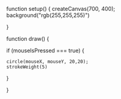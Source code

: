 
function setup() {
  createCanvas(700, 400);
  background("rgb(255,255,255)")
  
}

function draw() {
  

  if (mouseIsPressed === true) { 
    
    circle(mouseX, mouseY, 20,20);
    strokeWeight(5)
    
   
}
    
  

}
